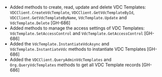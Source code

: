 * Added methods to create, read, update and delete VDC Templates: `VDCClient.CreateVdcTemplate`, `VDCClient.GetVdcTemplateById`,
`VDCClient.GetVdcTemplateByName`, `VdcTemplate.Update` and `VdcTemplate.Delete` [GH-686]
* Added methods to manage the access settings of VDC Templates: `VdcTemplate.SetAccessControl` and  `VdcTemplate.GetAccessControl` [GH-686]
* Added the `VdcTemplate.InstantiateVdcAsync` and `VdcTemplate.InstantiateVdc` methods to instantiate VDC Templates [GH-686]
* Added the `VDCClient.QueryAdminVdcTemplates` and `Org.QueryVdcTemplates` methods to get all VDC Template records [GH-686]
